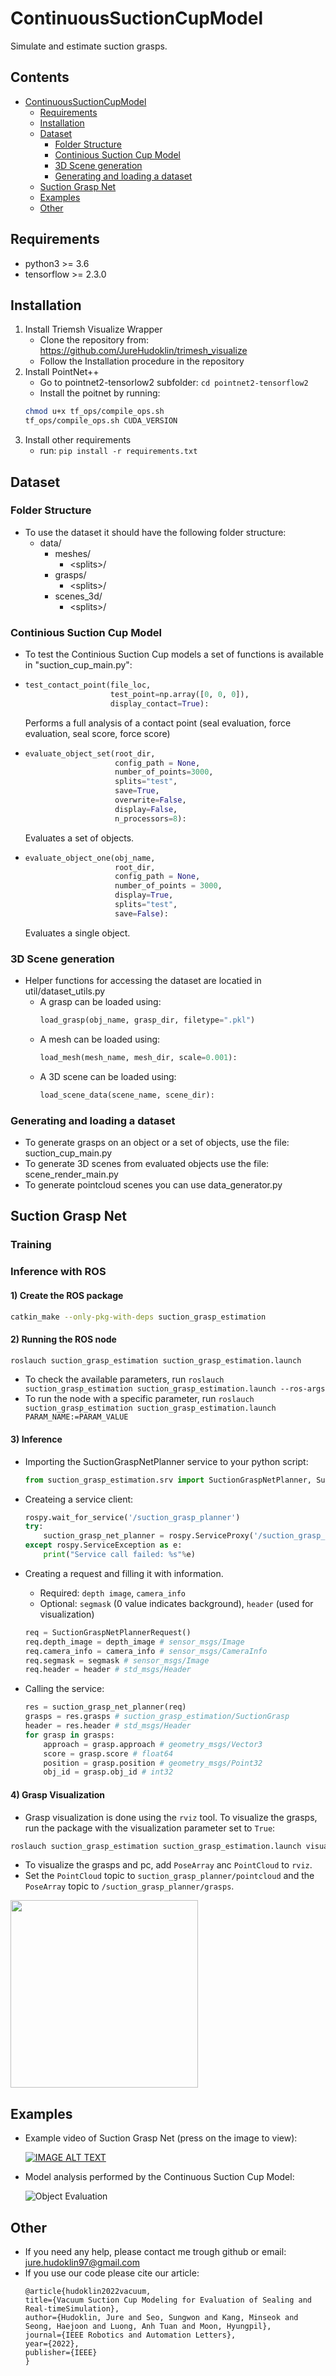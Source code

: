 # ContinuousSuctionCupModel

Simulate and estimate suction grasps.

## Contents
- [ContinuousSuctionCupModel](#continuoussuctioncupmodel)
  * [Requirements](#requirements)
  * [Installation](#installation)
  * [Dataset](#dataset)
    * [Folder Structure](#folder-structure)
    * [Continious Suction Cup Model](#continious-suction-cup-model)
    * [3D Scene generation](#3d-scene-generation)
    * [Generating and loading a dataset](#generating-and-loading-a-dataset)
  * [Suction Grasp Net](#suction-grasp-net)
  * [Examples](#examples)
  * [Other](#other)

## Requirements
   - python3 >= 3.6
   - tensorflow >= 2.3.0

## Installation
1. Install Triemsh Visualize Wrapper
   - Clone the repository from: https://github.com/JureHudoklin/trimesh_visualize
   - Follow the Installation procedure in the repository
3. Install PointNet++ 
   - Go to pointnet2-tensorlow2 subfolder: ``` cd pointnet2-tensorflow2 ```
   - Install the poitnet by running:
   ```bash
   chmod u+x tf_ops/compile_ops.sh
   tf_ops/compile_ops.sh CUDA_VERSION
   ```
5. Install other requirements
   - run: ```pip install -r requirements.txt```


## Dataset
### Folder Structure
- To use the dataset it should have the following folder structure:
    - data/
        - meshes/
            - \<splits>/
        - grasps/
            - \<splits>/
        - scenes_3d/
            - \<splits>/

### Continious Suction Cup Model
- To test the Continious Suction Cup models a set of functions is available in "suction_cup_main.py":
- 
    ``` python
    test_contact_point(file_loc, 
                       test_point=np.array([0, 0, 0]), 
                       display_contact=True):
    ```
    Performs a full analysis of a contact point (seal evaluation, force evaluation, seal score, force score)

-   ``` python
    evaluate_object_set(root_dir,
                        config_path = None,
                        number_of_points=3000,
                        splits="test",
                        save=True,
                        overwrite=False,
                        display=False,
                        n_processors=8):
    ```
    Evaluates a set of objects. 

-   ``` python
    evaluate_object_one(obj_name,
                        root_dir,
                        config_path = None,
                        number_of_points = 3000,
                        display=True,
                        splits="test",
                        save=False):
    ```
    Evaluates a single object.

### 3D Scene generation

- Helper functions for accessing the dataset are locatied in util/dataset_utils.py
    - A grasp can be loaded using:
        ``` python
        load_grasp(obj_name, grasp_dir, filetype=".pkl")
        ```
    - A mesh can be loaded using:
        ``` python
        load_mesh(mesh_name, mesh_dir, scale=0.001):
        ```
    - A 3D scene can be loaded using:
        ``` python
        load_scene_data(scene_name, scene_dir):
        ```
### Generating and loading a dataset
- To generate grasps on an object or a set of objects, use the file: <a>suction_cup_main.py</a>
- To generate 3D scenes from evaluated objects use the file: <a>scene_render_main.py</a>
- To generate pointcloud scenes you can use <a>data_generator.py</a>



## Suction Grasp Net
### Training

### Inference with ROS
#### 1) Create the ROS package
```bash
catkin_make --only-pkg-with-deps suction_grasp_estimation
```
#### 2) Running the ROS node
```bash
roslauch suction_grasp_estimation suction_grasp_estimation.launch
```
- To check the available parameters, run `roslauch suction_grasp_estimation suction_grasp_estimation.launch --ros-args`
- To run the node with a specific parameter, run `roslauch suction_grasp_estimation suction_grasp_estimation.launch PARAM_NAME:=PARAM_VALUE`

#### 3) Inference
- Importing the SuctionGraspNetPlanner service to your python script:
    ``` python
    from suction_grasp_estimation.srv import SuctionGraspNetPlanner, SuctionGraspNetPlannerRequest, SuctionGraspNetPlannerResponse
    ```
    
- Createing a service client:
    ``` python
    rospy.wait_for_service('/suction_grasp_planner')
    try:
        suction_grasp_net_planner = rospy.ServiceProxy('/suction_grasp_planner', SuctionGraspNetPlanner)
    except rospy.ServiceException as e:
        print("Service call failed: %s"%e)
    ```
- Creating a request and filling it with information.
    - Required: `depth image`, `camera_info`
    - Optional: `segmask` (0 value indicates background), `header` (used for visualization)
    ``` python
    req = SuctionGraspNetPlannerRequest()
    req.depth_image = depth_image # sensor_msgs/Image
    req.camera_info = camera_info # sensor_msgs/CameraInfo
    req.segmask = segmask # sensor_msgs/Image
    req.header = header # std_msgs/Header
    ```
- Calling the service:
    ``` python
    res = suction_grasp_net_planner(req)
    grasps = res.grasps # suction_grasp_estimation/SuctionGrasp
    header = res.header # std_msgs/Header
    for grasp in grasps:
        approach = grasp.approach # geometry_msgs/Vector3
        score = grasp.score # float64
        position = grasp.position # geometry_msgs/Point32
        obj_id = grasp.obj_id # int32
    ```

#### 4) Grasp Visualization
- Grasp visualization is done using the `rviz` tool. To visualize the grasps, run the package with the visualization parameter set to `True`:
```bash
roslauch suction_grasp_estimation suction_grasp_estimation.launch visualization:=True
```
- To visualize the grasps and pc, add  `PoseArray` anc `PointCloud` to `rviz`.
- Set the `PointCloud` topic to `suction_grasp_planner/pointcloud` and the `PoseArray` topic to `/suction_grasp_planner/grasps`.
<img src="images/suction_grasp_estimation_visualization.png" width="300">


## Examples

- Example video of Suction Grasp Net (press on the image to view):

   [![IMAGE ALT TEXT](http://img.youtube.com/vi/conTv7kHwe8/0.jpg)](http://www.youtube.com/watch?v=conTv7kHwe8 "Suction Grasp Net + Contact Grasp Net - Bin Picking")
   
- Model analysis performed by the Continuous Suction Cup Model:

    ![Object Evaluation](images/EvaluatedObject.png)

## Other
- If you need any help, please contact me trough github or email: jure.hudoklin97@gmail.com
- If you use our code please cite our article:
    ```
    @article{hudoklin2022vacuum,
    title={Vacuum Suction Cup Modeling for Evaluation of Sealing and Real-timeSimulation},
    author={Hudoklin, Jure and Seo, Sungwon and Kang, Minseok and Seong, Haejoon and Luong, Anh Tuan and Moon, Hyungpil},
    journal={IEEE Robotics and Automation Letters},
    year={2022},
    publisher={IEEE}
    }
    ```
